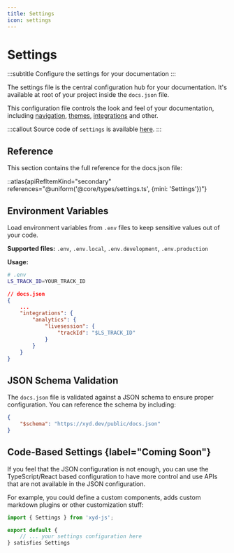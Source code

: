 ```yaml
---
title: Settings
icon: settings
---
```


# Settings
:::subtitle
Configure the settings for your documentation
:::

The settings file is the central configuration hub for your documentation. 
It's available at root of your project inside the `docs.json` file.


This configuration file controls the look and feel of your documentation, including [navigation](/docs/guides/navigation), 
[themes](/docs/guides/themes), [integrations](/docs/guides/integrations/analytics/analytics-integrations) and other.

:::callout
Source code of `settings` is available [here](https://github.com/livesession/xyd/blob/master/packages/xyd-core/src/types/settings.ts).
:::

## Reference
This section contains the full reference for the docs.json file:

::atlas{apiRefItemKind="secondary" references="@uniform('@core/types/settings.ts', {mini: 'Settings'})"}


## Environment Variables
Load environment variables from `.env` files to keep sensitive values out of your code.

**Supported files:** `.env`, `.env.local`, `.env.development`, `.env.production`

**Usage:**
```bash
# .env
LS_TRACK_ID=YOUR_TRACK_ID
```

```json [descHead="Tip" desc="Install analytics integrations to measure important [insights](/docs/guides/integrations/analytics/analytics-integrations)."]
// docs.json
{
    ...
    "integrations": {
        "analytics": {
            "livesession": {
                "trackId": "$LS_TRACK_ID"
            }
        }
    }
}
```


## JSON Schema Validation
The `docs.json` file is validated against a JSON schema to ensure proper configuration. You can reference the schema by including:

```json
{
    "$schema": "https://xyd.dev/public/docs.json"
}
```

## Code-Based Settings {label="Coming Soon"}
If you feel that the JSON configuration is not enough, you can use the TypeScript/React based configuration
to have more control and use APIs that are not available in the JSON configuration.

For example, you could define a custom components, adds custom markdown plugins or other customization stuff:

```ts
import { Settings } from 'xyd-js';

export default {
    // ... your settings configuration here
} satisfies Settings
```

